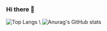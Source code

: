 ### Hi there 👋

![Top Langs](https://github-readme-stats.vercel.app/api/top-langs/?username=Nattyu3&layout=compact) \\
![Anurag's GitHub stats](https://github-readme-stats.vercel.app/api?username=Nattyu3&show_icons=true)

<!--
**Nattyu3/Nattyu3** is a ✨ _special_ ✨ repository because its `README.md` (this file) appears on your GitHub profile.

Here are some ideas to get you started:

- 🔭 I’m currently working on ...
- 🌱 I’m currently learning ...
- 👯 I’m looking to collaborate on ...
- 🤔 I’m looking for help with ...
- 💬 Ask me about ...
- 📫 How to reach me: ...
- 😄 Pronouns: ...
- ⚡ Fun fact: ...
-->
